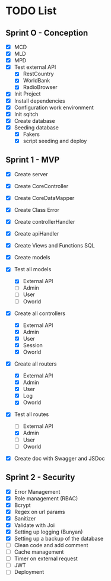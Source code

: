 # TODO List

## Sprint O - Conception

- [X] MCD
- [X] MLD
- [X] MPD
- [X] Test external API
  - [X] RestCountry
  - [X] WorldBank
  - [X] RadioBrowser
- [X] Init Project
- [X] Install dependencies
- [X] Configuration work environment
- [X] Init sqitch
- [X] Create database
- [X] Seeding database
  - [X] Fakers
  - [X] script seeding and deploy

## Sprint 1 - MVP

- [X] Create server
- [X] Create CoreController
- [X] Create CoreDataMapper
- [X] Create Class Error
- [X] Create controllerHandler
- [X] Create apiHandler

- [X] Create Views and Functions SQL
- [X] Create models
- [X] Test all models
  - [X] External API
  - [ ] Admin
  - [ ] User
  - [ ] Oworld
- [X] Create all controllers
  - [X] External API
  - [X] Admin
  - [X] User
  - [X] Session
  - [X] Oworld
- [X] Create all routers
  - [X] External API
  - [X] Admin
  - [X] User
  - [X] Log
  - [X] Oworld
- [X] Test all routes
  - [ ] External API
  - [X] Admin
  - [ ] User
  - [ ] Oworld

- [X] Create doc with Swagger and JSDoc

## Sprint 2 - Security

- [X] Error Management
- [X] Role management (RBAC)
- [X] Bcrypt
- [X] Regex on url params
- [X] Sanitizer
- [X] Validate with Joi
- [X] Setting up logging (Bunyan)
- [X] Setting up a backup of the database
- [ ] Clean code and add comment
- [ ] Cache management
- [ ] Timer on external request
- [ ] JWT
- [ ] Deployment
